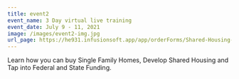 ```yaml
---
title: event2
event_name: 3 Day virtual live training
event_date: July 9 - 11, 2021
image: /images/event2-img.jpg
url_page: https://he931.infusionsoft.app/app/orderForms/Shared-Housing-3-Day-Virtual-Training-July-9-11-2021?cookieUUID=63cc1d12-243d-4b16-bd42-62d51057397d
---
```

Learn how you can buy Single Family Homes, Develop Shared Housing and Tap into Federal and State Funding.